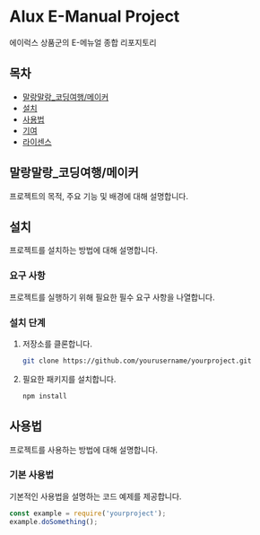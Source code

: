 # Alux E-Manual Project

에이럭스 상품군의 E-메뉴얼 종합 리포지토리

## 목차
- [말랑말랑_코딩여행/메이커](#말랑말랑_코딩여행/메이커)
- [설치](#설치)
- [사용법](#사용법)
- [기여](#기여)
- [라이센스](#라이센스)

## 말랑말랑_코딩여행/메이커
프로젝트의 목적, 주요 기능 및 배경에 대해 설명합니다.

## 설치
프로젝트를 설치하는 방법에 대해 설명합니다.

### 요구 사항
프로젝트를 실행하기 위해 필요한 필수 요구 사항을 나열합니다.

### 설치 단계
1. 저장소를 클론합니다.
    ```bash
    git clone https://github.com/yourusername/yourproject.git
    ```
2. 필요한 패키지를 설치합니다.
    ```bash
    npm install
    ```

## 사용법
프로젝트를 사용하는 방법에 대해 설명합니다.

### 기본 사용법
기본적인 사용법을 설명하는 코드 예제를 제공합니다.
```javascript
const example = require('yourproject');
example.doSomething();
